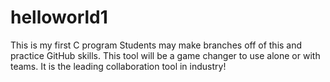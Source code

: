# helloworld1
This is my first C program
Students may make branches off of this and practice GitHub skills.
This tool will be a game changer to use alone or with teams.
It is the leading collaboration tool in industry!
